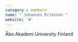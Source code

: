 ```yaml
---
category : members
name: " Johannes Eriksson " 
website: '#'
---
```

Åbo Akademi University
Finland

